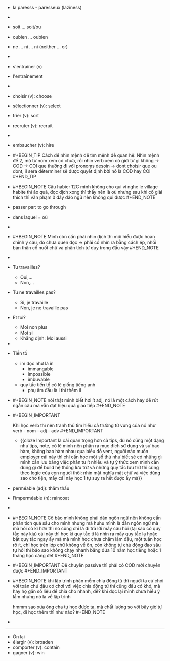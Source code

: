 - la paresss - paresseux (laziness)
-
- soit ... soit/ou
- oubien ... oubien
- ne … ni … ni (neither ... or)
-
- s'entraîner (v)
- l'entraînement
-
- choisir (v): choose
- sélectionner (v): select
- trier (v): sort
- recruter (v): recruit
-
- embaucher (v): hire
- #+BEGIN_TIP
  Cách để nhìn mệnh để tìm mệnh đề quan hệ:
  Nhìn mệnh đề 2, mò từ nom xem có chưa, rồi nhìn verb xem có giới từ gì không
  -> COD -> COI 
  que thường đi với pronoms
  desoin -> dont
  choisir que ou dont, il sera déterminer sẽ được quyết định bởi nó là COD hay COI
  #+END_TIP
- #+BEGIN_NOTE
  Câu habier 12C mình không cho qui vì nghe le village habite thì ảo quá, đọc dịch xong thì thấy nên là où nhưng sau khi cô giải thích thì văn phạm ở đây đảo ngữ nên không qui được
  #+END_NOTE
- passer par: to go through
- dans laquel = où
-
- #+BEGIN_NOTE
  Mình còn cần phải nhìn dịch thì mới hiểu được hoàn chỉnh ý câu, do chưa quen đọc => phải cố nhìn ra bằng cách ép, nhồi bản thân cố nuốt chữ và phân tích tư duy trong đầu vậy
  #+END_NOTE
-
- Tu travailles?
	- Oui,...
	- Non,...
- Tu ne travailles pas?
	- Si, je travaille
	- Non, je ne travaille pas
- Et toi?
	- Moi non plus
	- Moi si
	- Khẳng định: Moi aussi
-
- Tiền tố
	- im đọc như là in
		- immangable
		- impossible
		- imbuvable
	- quy tắc tiền tố có lẽ giống tiếng anh
		- phụ âm đầu là l thì thêm il
- #+BEGIN_NOTE
  nói thật mình biết hơi ít adj, nó là một cách hay để rút ngắn câu mà vẫn đạt hiệu quả giao tiếp
  #+END_NOTE
- #+BEGIN_IMPORTANT
  
  Khi học verb thì nên tranh thủ tìm hiểu cả trường từ vựng của nó như verb - nom - adj - adv
  #+END_IMPORTANT
	- {{cloze Important là cái quan trọng hơn cả tips, dù nó cũng một dạng như tips, note, có lẽ mình nên phân ra mục đích sử dụng và sự bao hàm, không bao hàm nhau qua biểu đồ vent, người nào muốn employer cái này thì chỉ cần học một số thứ như biết sẽ có những gì mình cần lưu bằng việc phản tư ít nhiều và tự ý thức xem mình cần dùng gì để build hệ thống lưu trữ và những quy tắc lưu trữ thì cũng theo logic của con người thôi: nhìn mặt nghĩa mặt chữ và việc dùng sao cho tiện, mấy cái này học 1 tự suy ra hết được ấy mà}}
- perméable (adj): thẩm thấu
- l’imperméable (n): raincoat
-
- #+BEGIN_NOTE
  Cô bảo mình không phải dân ngôn ngữ nên không cần phân tích quá sâu cho mình nhưng mà huhu mình là dân ngôn ngữ mà
  mà hỏi cô kĩ hơn thì nó cũng chỉ là đi trả lời mấy câu hỏi (tại sao có quy tắc này kia)
  cái này thì học kĩ quy tắc tí là nhìn ra mấy quy tắc lạ hoặc bất quy tắc ngay ấy mà
  mà mình học chưa chăm lắm đâu, một tuần học rõ ít, chỉ học trên lớp chứ không về ôn, còn không tự chủ động đào sâu tự hỏi thì bảo sao không chạy nhanh bằng đứa 10 năm học tiếng hoặc 1 tháng học căng đét
  #+END_NOTE
- #+BEGIN_IMPORTANT
  Để chuyển passive thì phải có COD mới chuyển được
  #+END_IMPORTANT
- #+BEGIN_NOTE
  khi lập trình phân mềm chia động từ thì người ta cứ chơi với toán chứ đâu có chơi với việc chia động từ thì cũng đâu có khó, mà hay họ gắn số liệu để chia cho nhanh, dễ?
  khi đọc lại mình chưa hiểu ý lắm nhưng nó là về lập trình 
  
  hmmm sao xưa ông cha tự học được ta, mà chất lượng so với bây giờ tự học, đi học thêm thì như nào?
  #+END_NOTE
-
- ---
- Ôn lại
- élargir (v): broaden
- comporter (v): contain
- gagner (v): win